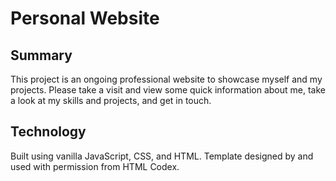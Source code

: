 # Personal Website

## Summary ##

This project is an ongoing professional website to showcase myself and my projects. Please take a visit and view some quick information about me, take a look at my skills and projects, and get in touch.

## Technology ##

Built using vanilla JavaScript, CSS, and HTML. Template designed by and used with permission from HTML Codex. 
